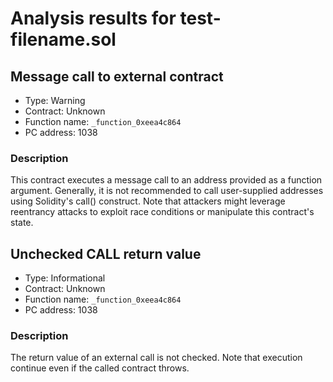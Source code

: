 # Analysis results for test-filename.sol

## Message call to external contract

- Type: Warning
- Contract: Unknown
- Function name: `_function_0xeea4c864`
- PC address: 1038

### Description

This contract executes a message call to an address provided as a function argument. Generally, it is not recommended to call user-supplied addresses using Solidity's call() construct. Note that attackers might leverage reentrancy attacks to exploit race conditions or manipulate this contract's state.

## Unchecked CALL return value

- Type: Informational
- Contract: Unknown
- Function name: `_function_0xeea4c864`
- PC address: 1038

### Description

The return value of an external call is not checked. Note that execution continue even if the called contract throws.
